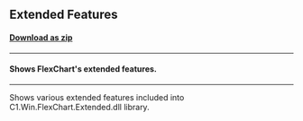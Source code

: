 ## Extended Features
#### [Download as zip](https://grapecity.github.io/DownGit/#/home?url=https://github.com/GrapeCity/ComponentOne-WinForms-Samples/tree/master/Core\FlexChart\CS\ExtendedFeatures)
____
#### Shows FlexChart's extended features.
____
Shows various extended features included into C1.Win.FlexChart.Extended.dll library.
